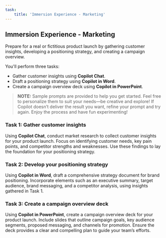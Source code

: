 ```yaml
---
task:
    title: 'Immersion Experience - Marketing'
---
```


## Immersion Experience - Marketing  

Prepare for a real or fictitious product launch by gathering customer insights, developing a positioning strategy, and creating a campaign overview.  

You'll perform three tasks:  

- Gather customer insights using **Copilot Chat**.  
- Draft a positioning strategy using **Copilot in Word**.  
- Create a campaign overview deck using **Copilot in PowerPoint**.  

> **NOTE:** Sample prompts are provided to help you get started. Feel free to personalize them to suit your needs—be creative and explore! If Copilot doesn’t deliver the result you want, refine your prompt and try again. Enjoy the process and have fun experimenting!  

### Task 1: Gather customer insights  

Using **Copilot Chat**, conduct market research to collect customer insights for your product launch. Focus on identifying customer needs, key pain points, and competitor strengths and weaknesses. Use these findings to lay the foundation for your positioning strategy.  

### Task 2: Develop your positioning strategy  

Using **Copilot in Word**, draft a comprehensive strategy document for brand positioning. Incorporate elements such as an executive summary, target audience, brand messaging, and a competitor analysis, using insights gathered in Task 1.  

### Task 3: Create a campaign overview deck  

Using **Copilot in PowerPoint**, create a campaign overview deck for your product launch. Include slides that outline campaign goals, key audience segments, proposed messaging, and channels for promotion. Ensure the deck provides a clear and compelling plan to guide your team’s efforts.  
